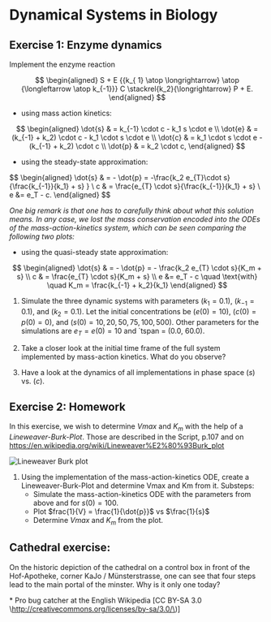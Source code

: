 Dynamical Systems in Biology 
============================


Exercise 1: Enzyme dynamics
---------------------------

Implement the enzyme reaction

$$
\begin{aligned} 
S + E 
{{k_{ 1} \atop \longrightarrow} \atop {\longleftarrow \atop k_{-1}}} 
C \stackrel{k_2}{\longrightarrow} 
P + E. 
\end{aligned} 
$$

-   using mass action kinetics:

$$ 
\begin{aligned} 
\dot{s} & = k_{-1} \cdot c - k_1 s \cdot e \\ 
\dot{e} & = (k_{-1} + k_2) \cdot c - k_1 \cdot s \cdot e \\ 
\dot{c} & = k_1 \cdot s \cdot e - (k_{-1} + k_2) \cdot c \\ 
\dot{p} & = k_2 \cdot c, 
\end{aligned}
$$






-   using the steady-state approximation:

$$ 
\begin{aligned} 
\dot{s} & = - \dot{p} = -\frac{k_2 e_{T}\cdot s}{\frac{k_{-1}}{k_1} + s} } \\ 
c & = \frac{e_{T} \cdot s}{\frac{k_{-1}}{k_1} + s} \\
e &= e_T - c. 
\end{aligned} 
$$




*One big remark is that one has to carefully think about what this solution means.*
*In any case, we lost the mass conservation encoded into the ODEs of the mass-action-kinetics system, which can be seen comparing the following two plots:*





-   using the quasi-steady state approximation:

$$ 
\begin{aligned} 
\dot{s} & = - \dot{p} = - \frac{k_2 e_{T} \cdot s}{K_m + s} \\ 
c & = \frac{e_{T} \cdot s}{K_m + s} \\
e &= e_T - c
\quad \text{with} \quad K_m = \frac{k_{-1} + k_2}{k_1} 
\end{aligned}
$$






1. Simulate the three dynamic systems with parameters $(k_1 = 0.1)$, $(k_{-1} = 0.1)$, and $(k_2 = 0.1)$. 
    Let the initial concentrations be $(e(0) = 10)$, $(c(0) = p(0) = 0)$, and $(s(0) = 10, 20, 50, 75, 100, 500)$. 
    Other parameters for the simulations are $e_T = e(0) = 10$ and `tspan = (0.0, 60.0).



1. Take a closer look at the initial time frame of the full system implemented by mass-action kinetics. What do you observe?



1. Have a look at the dynamics of all implementations in phase space $(s)$ vs. $(c)$.





Exercise 2: Homework
---------------------------

In this exercise, we wish to determine $Vmax$ and $K_m$ with the help of a *Lineweaver-Burk-Plot*.
Those are described in the Script, p.107 and on https://en.wikipedia.org/wiki/Lineweaver%E2%80%93Burk_plot 

![Lineweaver Burk plot](https://upload.wikimedia.org/wikipedia/commons/7/70/Lineweaver-Burke_plot.svg)



1. Using the implementation of the mass-action-kinetics ODE, create a Lineweaver-Burk-Plot and determine Vmax and Km from it. Substeps:
    * Simulate the mass-action-kinetics ODE  with the parameters from above and for $s(0) = 100$.
    * Plot $frac{1}{V} = \frac{1}{\dot{p}}$ vs $\frac{1}{s}$ 
    * Determine $Vmax$ and $K_m$ from the plot.
    




Cathedral exercise:
-------------------

On the historic depiction of the cathedral on a control box in front of
the Hof-Apotheke, corner KaJo / Münsterstrasse, one can see that four
steps lead to the main portal of the minster. Why is it only one today?


\* Pro bug catcher at the English Wikipedia \[CC BY-SA 3.0 \http://creativecommons.org/licenses/by-sa/3.0/\)\]